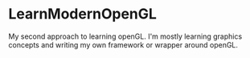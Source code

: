 # LearnModernOpenGL
My second approach to learning openGL. I'm mostly learning graphics concepts and writing my own framework or wrapper around openGL.
